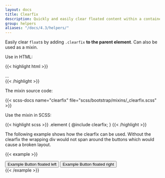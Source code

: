 ```yaml
---
layout: docs
title: Clearfix
description: Quickly and easily clear floated content within a container by adding a clearfix utility.
group: helpers
aliases: "/docs/4.3/helpers/"
---
```


Easily clear `float`s by adding `.clearfix` **to the parent element**. Can also be used as a mixin.

Use in HTML:

{{< highlight html >}}
<div class="clearfix">...</div>
{{< /highlight >}}

The mixin source code:

{{< scss-docs name="clearfix" file="scss/bootstrap/mixins/_clearfix.scss" >}}

Use the mixin in SCSS:

{{< highlight scss >}}
.element {
  @include clearfix;
}
{{< /highlight >}}

The following example shows how the clearfix can be used. Without the clearfix the wrapping div would not span around the buttons which would cause a broken layout.

{{< example >}}
<div class="bg-info clearfix">
  <button type="button" class="btn btn-secondary float-left">Example Button floated left</button>
  <button type="button" class="btn btn-secondary float-right">Example Button floated right</button>
</div>
{{< /example >}}
